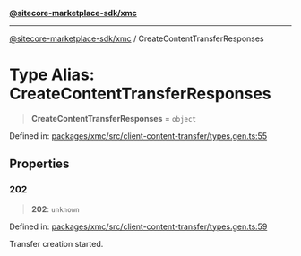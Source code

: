 [**@sitecore-marketplace-sdk/xmc**](../README.md)

***

[@sitecore-marketplace-sdk/xmc](../README.md) / CreateContentTransferResponses

# Type Alias: CreateContentTransferResponses

> **CreateContentTransferResponses** = `object`

Defined in: [packages/xmc/src/client-content-transfer/types.gen.ts:55](https://github.com/Sitecore/sitecore-marketplace-sdk/blob/af886e6134b8d1079ef5b8ef70b7eb2f1d9c8aeb/packages/xmc/src/client-content-transfer/types.gen.ts#L55)

## Properties

### 202

> **202**: `unknown`

Defined in: [packages/xmc/src/client-content-transfer/types.gen.ts:59](https://github.com/Sitecore/sitecore-marketplace-sdk/blob/af886e6134b8d1079ef5b8ef70b7eb2f1d9c8aeb/packages/xmc/src/client-content-transfer/types.gen.ts#L59)

Transfer creation started.
